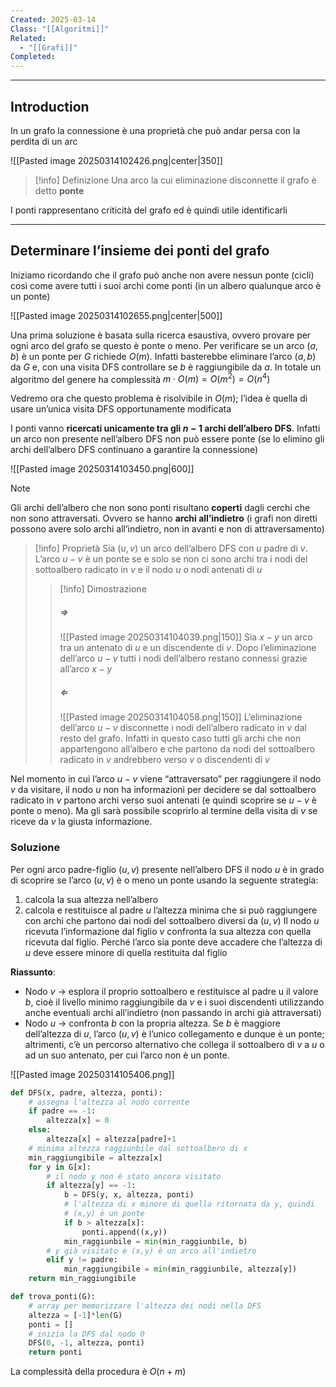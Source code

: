 ```yaml
---
Created: 2025-03-14
Class: "[[Algoritmi]]"
Related:
  - "[[Grafi]]"
Completed:
---
```

---
## Introduction
In un grafo la connessione è una proprietà che può andar persa con la perdita di un arc

![[Pasted image 20250314102426.png|center|350]]

>[!info] Definizione
>Una arco la cui eliminazione disconnette il grafo è detto **ponte**

I ponti rappresentano criticità del grafo ed è quindi utile identificarli

---
## Determinare l’insieme dei ponti del grafo
Iniziamo ricordando che il grafo può anche non avere nessun ponte (cicli) così come avere tutti i suoi archi come ponti (in un albero qualunque arco è un ponte)

![[Pasted image 20250314102655.png|center|500]]

Una prima soluzione è basata sulla ricerca esaustiva, ovvero provare per ogni arco del grafo se questo è ponte o meno.
Per verificare se un arco $(a,b)$ è un ponte per $G$ richiede $O(m)$. Infatti basterebbe eliminare l’arco $(a,b)$ da $G$ e, con una visita DFS controllare se $b$ è raggiungibile da $a$. In totale un algoritmo del genere ha complessità $m\cdot O(m)=O(m^2)=O(n^4)$

Vedremo ora che questo problema è risolvibile in $O(m)$; l’idea è quella di usare un’unica visita DFS opportunamente modificata

I ponti vanno **ricercati unicamente tra gli $n-1$ archi dell’albero DFS**. Infatti un arco non presente nell’albero DFS non può essere ponte (se lo elimino gli archi dell’albero DFS continuano a garantire la connessione)

![[Pasted image 20250314103450.png|600]]

>[!note]
>Gli archi dell’albero che non sono ponti risultano **coperti** dagli cerchi che non sono attraversati. Ovvero se hanno **archi all’indietro** (i grafi non diretti possono avere solo archi all’indietro, non in avanti e non di attraversamento)

>[!info] Proprietà
>Sia $(u,v)$ un arco dell’albero DFS con $u$ padre di $v$. L’arco $u-v$ è un ponte se e solo se non ci sono archi tra i nodi del sottoalbero radicato in $v$ e il nodo $u$ o nodi antenati di $u$
>>[!info] Dimostrazione
>>##### $\Longrightarrow$
>>![[Pasted image 20250314104039.png|150]]
>>Sia $x-y$ un arco tra un antenato di $u$ e un discendente di $v$. Dopo l’eliminazione dell’arco $u-v$ tutti i nodi dell’albero restano connessi grazie all’arco $x-y$
>>##### $\Longleftarrow$
>>![[Pasted image 20250314104058.png|150]]
>>L’eliminazione dell’arco $u-v$ disconnette i nodi dell’albero radicato in $v$ dal resto del grafo. Infatti in questo caso tutti gli archi che non appartengono all’albero e che partono da nodi del sottoalbero radicato in $v$ andrebbero verso $v$ o discendenti di $v$

Nel momento in cui l’arco $u−v$ viene “attraversato” per raggiungere il nodo $v$ da visitare, il nodo $u$ non ha informazioni per decidere se dal  sottoalbero radicato in $v$ partono archi verso suoi antenati (e quindi scoprire se $u-v$ è ponte o meno). Ma gli sarà possibile scoprirlo al termine della visita di $v$ se riceve da $v$ la giusta informazione.

### Soluzione
Per ogni arco padre-figlio $(u,v)$ presente nell’albero DFS il nodo $u$ è in grado di scoprire se l’arco $(u,v)$ è o meno un ponte usando la seguente strategia:
1. calcola la sua altezza nell’albero
2. calcola e restituisce al padre $u$ l’altezza minima che si può raggiungere con archi che partono dai nodi del sottoalbero diversi da $(u,v)$
Il nodo $u$ ricevuta l’informazione dal figlio $v$ confronta la sua altezza con quella ricevuta dal figlio. Perché l’arco sia ponte deve accadere che l’altezza di $u$ deve essere minore di quella restituita dal figlio

**Riassunto**:
- Nodo $v$ → esplora il proprio sottoalbero e restituisce al padre u il valore $b$, cioè il livello minimo raggiungibile da $v$ e i suoi discendenti utilizzando anche eventuali archi all’indietro (non passando in archi già attraversati)
- Nodo $u$ → confronta $b$ con la propria altezza. Se $b$ è maggiore dell’altezza di $u$, l’arco $(u, v)$ è l’unico collegamento e dunque è un ponte; altrimenti, c’è un percorso alternativo che collega il sottoalbero di $v$ a $u$ o ad un suo antenato, per cui l’arco non è un ponte.

![[Pasted image 20250314105406.png]]

```python
def DFS(x, padre, altezza, ponti):
	# assegna l'altezza al nodo corrente
	if padre == -1:
		altezza[x] = 0
	else:
		altezza[x] = altezza[padre]+1
	# minima altezza raggiunbile dal sottoalbero di x
	min_raggiungibile = altezza[x]
	for y in G[x]:
		# il nodo y non è stato ancora visitato
		if altezza[y] == -1:
			b = DFS(y, x, altezza, ponti)
			# l'altezza di x minore di quella ritornata da y, quindi
			# (x,y) è un ponte
			if b > altezza[x]:
				ponti.append((x,y))
			min_raggiunbile = min(min_raggiunbile, b)
		# y già visitato e (x,y) è un arco all'indietro
		elif y != padre:
			min_raggiungibile = min(min_raggiunbile, altezza[y])
	return min_raggiungibile

def trova_ponti(G):
	# array per memorizzare l'altezza dei nodi nella DFS
	altezza = [-1]*len(G)
	ponti = []
	# inizia la DFS dal nodo 0
	DFS(0, -1, altezza, ponti)
	return ponti
```
La complessità della procedura è $O(n+m)$
